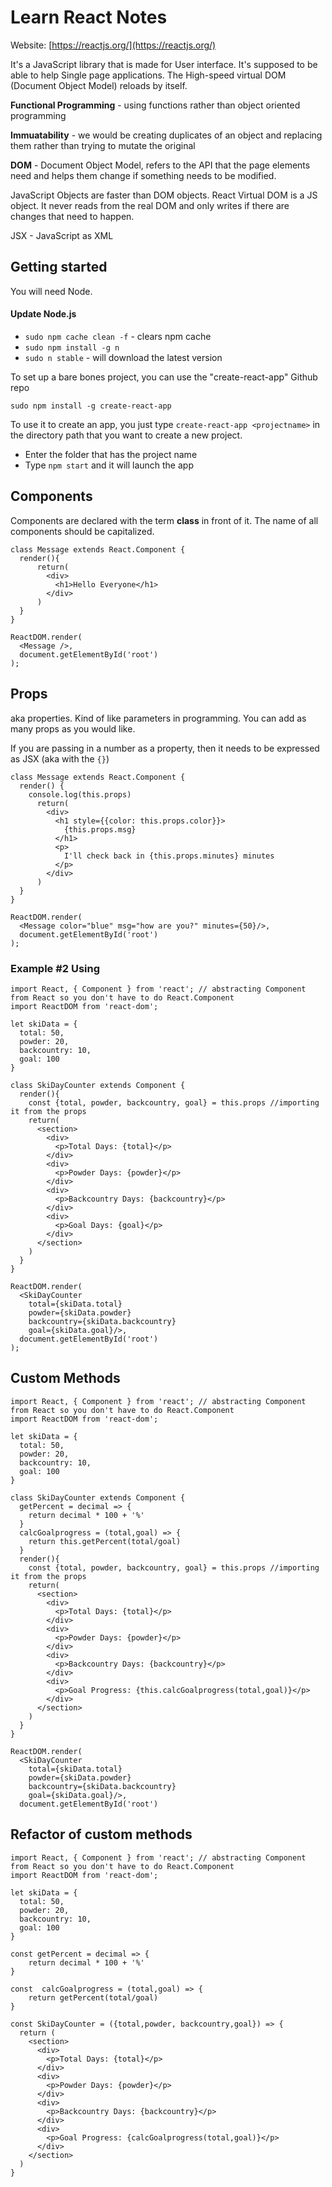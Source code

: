 # Learn React Notes

Website: [https://reactjs.org/](https://reactjs.org/)

It's a JavaScript library that is made for User interface. It's supposed to be able to help Single page applications. The High-speed virtual DOM (Document Object Model) reloads by itself.

**Functional Programming** - using functions rather than object oriented programming

**Immuatability** - we would be creating duplicates of an object and replacing them rather than trying to mutate the original

**DOM** - Document Object Model, refers to the API that the page elements need and helps them change if something needs to be modified.

JavaScript Objects are faster than DOM objects. React Virtual DOM is a JS object. It never reads from the real DOM and only writes if there are changes that need to happen.

JSX - JavaScript as XML

## Getting started

You will need Node.

#### Update Node.js

* `sudo npm cache clean -f` - clears npm cache
* `sudo npm install -g n`
* `sudo n stable` - will download the latest version

To set up a bare bones project, you can use the "create-react-app" Github repo

`sudo npm install -g create-react-app`

To use it to create an app, you just type `create-react-app <projectname>` in the directory path that you want to create a new project.  

* Enter the folder that has the project name
* Type `npm start` and it will launch the app

## Components

Components are declared with the term **class** in front of it. The name of all components should be capitalized.

```
class Message extends React.Component {
  render(){
      return(
        <div>
          <h1>Hello Everyone</h1>
        </div>
      )
  }
}

ReactDOM.render(
  <Message />,
  document.getElementById('root')
);
```

## Props

aka properties. Kind of like parameters in programming. You can add as many props as you would like.

If you are passing in a number as a property, then it needs to be expressed as JSX (aka with the `{}`)

```
class Message extends React.Component {
  render() {
    console.log(this.props)
      return(
        <div>
          <h1 style={{color: this.props.color}}>
            {this.props.msg}
          </h1>
          <p>
            I'll check back in {this.props.minutes} minutes
          </p>
        </div>
      )
  }
}

ReactDOM.render(
  <Message color="blue" msg="how are you?" minutes={50}/>,
  document.getElementById('root')
);
```
### Example #2 Using

```
import React, { Component } from 'react'; // abstracting Component from React so you don't have to do React.Component
import ReactDOM from 'react-dom';

let skiData = {
  total: 50,
  powder: 20,
  backcountry: 10,
  goal: 100
}

class SkiDayCounter extends Component {
  render(){
    const {total, powder, backcountry, goal} = this.props //importing it from the props
    return(
      <section>
        <div>
          <p>Total Days: {total}</p>
        </div>
        <div>
          <p>Powder Days: {powder}</p>
        </div>
        <div>
          <p>Backcountry Days: {backcountry}</p>
        </div>
        <div>
          <p>Goal Days: {goal}</p>
        </div>
      </section>
    )
  }
}

ReactDOM.render(
  <SkiDayCounter
    total={skiData.total}
    powder={skiData.powder}
    backcountry={skiData.backcountry}
    goal={skiData.goal}/>,
  document.getElementById('root')
);
```

## Custom Methods

```
import React, { Component } from 'react'; // abstracting Component from React so you don't have to do React.Component
import ReactDOM from 'react-dom';

let skiData = {
  total: 50,
  powder: 20,
  backcountry: 10,
  goal: 100
}

class SkiDayCounter extends Component {
  getPercent = decimal => {
    return decimal * 100 + '%'
  }
  calcGoalprogress = (total,goal) => {
    return this.getPercent(total/goal)
  }
  render(){
    const {total, powder, backcountry, goal} = this.props //importing it from the props
    return(
      <section>
        <div>
          <p>Total Days: {total}</p>
        </div>
        <div>
          <p>Powder Days: {powder}</p>
        </div>
        <div>
          <p>Backcountry Days: {backcountry}</p>
        </div>
        <div>
          <p>Goal Progress: {this.calcGoalprogress(total,goal)}</p>
        </div>
      </section>
    )
  }
}

ReactDOM.render(
  <SkiDayCounter
    total={skiData.total}
    powder={skiData.powder}
    backcountry={skiData.backcountry}
    goal={skiData.goal}/>,
  document.getElementById('root')
```

## Refactor of custom methods

```
import React, { Component } from 'react'; // abstracting Component from React so you don't have to do React.Component
import ReactDOM from 'react-dom';

let skiData = {
  total: 50,
  powder: 20,
  backcountry: 10,
  goal: 100
}

const getPercent = decimal => {
    return decimal * 100 + '%'
}

const  calcGoalprogress = (total,goal) => {
    return getPercent(total/goal)
}

const SkiDayCounter = ({total,powder, backcountry,goal}) => {
  return (
    <section>
      <div>
        <p>Total Days: {total}</p>
      </div>
      <div>
        <p>Powder Days: {powder}</p>
      </div>
      <div>
        <p>Backcountry Days: {backcountry}</p>
      </div>
      <div>
        <p>Goal Progress: {calcGoalprogress(total,goal)}</p>
      </div>
    </section>
  )
}
```
